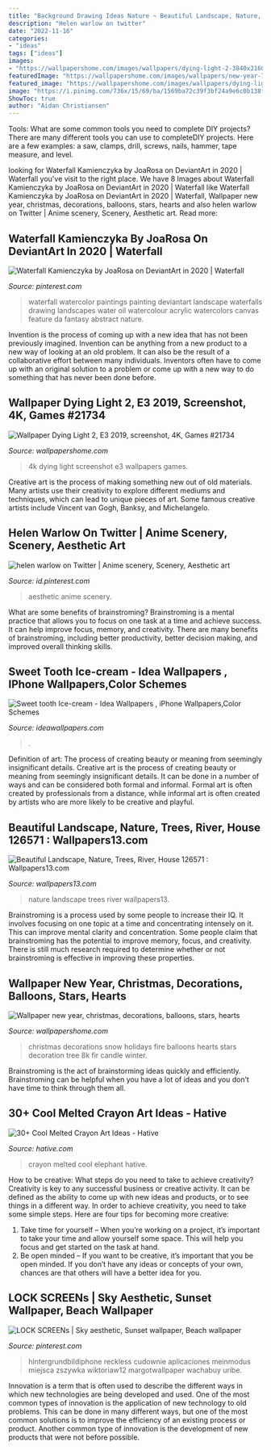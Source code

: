 ```yaml
---
title: "Background Drawing Ideas Nature ~ Beautiful Landscape, Nature, Trees, River, House 126571 : Wallpapers13.com"
description: "Helen warlow on twitter"
date: "2022-11-16"
categories:
- "ideas"
tags: ["ideas"]
images:
- "https://wallpapershome.com/images/wallpapers/dying-light-2-3840x2160-e3-2019-screenshot-4k-21734.jpg"
featuredImage: "https://wallpapershome.com/images/wallpapers/new-year-7680x4320-christmas-decorations-balloons-stars-hearts-524.jpg"
featured_image: "https://wallpapershome.com/images/wallpapers/dying-light-2-3840x2160-e3-2019-screenshot-4k-21734.jpg"
image: "https://i.pinimg.com/736x/15/69/ba/1569ba72c39f3bf24a9e6c0b138fe41c.jpg"
ShowToc: true
author: "Aidan Christiansen"
---
```



Tools: What are some common tools you need to complete DIY projects?
There are many different tools you can use to completeDIY projects. Here are a few examples: a saw, clamps, drill, screws, nails, hammer, tape measure, and level.

	

		
looking for Waterfall Kamienczyka by JoaRosa on DeviantArt in 2020 | Waterfall you've visit to the right place. We have 8 Images about Waterfall Kamienczyka by JoaRosa on DeviantArt in 2020 | Waterfall like Waterfall Kamienczyka by JoaRosa on DeviantArt in 2020 | Waterfall, Wallpaper new year, christmas, decorations, balloons, stars, hearts and also helen warlow on Twitter | Anime scenery, Scenery, Aesthetic art. Read more:
		
    
## Waterfall Kamienczyka By JoaRosa On DeviantArt In 2020 | Waterfall

<img loading=lazy src="https://i.pinimg.com/736x/d4/c2/4f/d4c24ff67bce7cb526306bc01fd0758f.jpg" onerror="this.onerror=null;this.src='https://tse4.mm.bing.net/th?id=OIP.u1UWuS52IVHOYUascsbYMQHaKd&amp;pid=15.1';" alt="Waterfall Kamienczyka by JoaRosa on DeviantArt in 2020 | Waterfall">

_Source: pinterest.com_

>waterfall watercolor paintings painting deviantart landscape waterfalls drawing landscapes water oil watercolour acrylic watercolors canvas feature da fantasy abstract nature. 

	

Invention is the process of coming up with a new idea that has not been previously imagined. Invention can be anything from a new product to a new way of looking at an old problem. It can also be the result of a collaborative effort between many individuals. Inventors often have to come up with an original solution to a problem or come up with a new way to do something that has never been done before.

    
## Wallpaper Dying Light 2, E3 2019, Screenshot, 4K, Games #21734

<img loading=lazy src="https://wallpapershome.com/images/wallpapers/dying-light-2-3840x2160-e3-2019-screenshot-4k-21734.jpg" onerror="this.onerror=null;this.src='https://tse2.mm.bing.net/th?id=OIP.FFirpP7WWHTH0oZcJw-iTgHaEK&amp;pid=15.1';" alt="Wallpaper Dying Light 2, E3 2019, screenshot, 4K, Games #21734">

_Source: wallpapershome.com_

>4k dying light screenshot e3 wallpapers games. 

	

Creative art is the process of making something new out of old materials. Many artists use their creativity to explore different mediums and techniques, which can lead to unique pieces of art. Some famous creative artists include Vincent van Gogh, Banksy, and Michelangelo.

    
## Helen Warlow On Twitter | Anime Scenery, Scenery, Aesthetic Art

<img loading=lazy src="https://i.pinimg.com/736x/15/69/ba/1569ba72c39f3bf24a9e6c0b138fe41c.jpg" onerror="this.onerror=null;this.src='https://tse3.mm.bing.net/th?id=OIP.aaFQFQL6H6ykMkIu_Vv7BwHaKg&amp;pid=15.1';" alt="helen warlow on Twitter | Anime scenery, Scenery, Aesthetic art">

_Source: id.pinterest.com_

>aesthetic anime scenery. 

	

What are some benefits of brainstroming?
Brainstroming is a mental practice that allows you to focus on one task at a time and achieve success. It can help improve focus, memory, and creativity. There are many benefits of brainstroming, including better productivity, better decision making, and improved overall thinking skills.

    
## Sweet Tooth Ice-cream - Idea Wallpapers , IPhone Wallpapers,Color Schemes

<img loading=lazy src="http://ideawallpapers.com/wp-content/uploads/2019/05/iphone-background-wallpaper.jpg" onerror="this.onerror=null;this.src='https://tse3.mm.bing.net/th?id=OIP.upC7SojExWvIVmZ5A_x5WwHaNI&amp;pid=15.1';" alt="Sweet tooth Ice-cream - Idea Wallpapers , iPhone Wallpapers,Color Schemes">

_Source: ideawallpapers.com_

>. 

	

Definition of art: The process of creating beauty or meaning from seemingly insignificant details.
Creative art is the process of creating beauty or meaning from seemingly insignificant details. It can be done in a number of ways and can be considered both formal and informal. Formal art is often created by professionals from a distance, while informal art is often created by artists who are more likely to be creative and playful.

    
## Beautiful Landscape, Nature, Trees, River, House 126571 : Wallpapers13.com

<img loading=lazy src="https://www.wallpapers13.com/wp-content/uploads/2016/01/Beautiful-landscape-nature-trees-river-house-126571-1920x1080.jpg" onerror="this.onerror=null;this.src='https://tse4.mm.bing.net/th?id=OIP.HrU5_XAEAYGL2hDojEG59QHaEK&amp;pid=15.1';" alt="Beautiful Landscape, Nature, Trees, River, House 126571 : Wallpapers13.com">

_Source: wallpapers13.com_

>nature landscape trees river wallpapers13. 

	

Brainstroming is a process used by some people to increase their IQ. It involves focusing on one topic at a time and concentrating intensely on it. This can improve mental clarity and concentration. Some people claim that brainstroming has the potential to improve memory, focus, and creativity. There is still much research required to determine whether or not brainstroming is effective in improving these properties.

    
## Wallpaper New Year, Christmas, Decorations, Balloons, Stars, Hearts

<img loading=lazy src="https://wallpapershome.com/images/wallpapers/new-year-7680x4320-christmas-decorations-balloons-stars-hearts-524.jpg" onerror="this.onerror=null;this.src='https://tse3.mm.bing.net/th?id=OIP.I-5exXH2SN_9icF0xu6HeQHaEK&amp;pid=15.1';" alt="Wallpaper new year, christmas, decorations, balloons, stars, hearts">

_Source: wallpapershome.com_

>christmas decorations snow holidays fire balloons hearts stars decoration tree 8k fir candle winter. 

	

Brainstroming is the act of brainstorming ideas quickly and efficiently. Brainstroming can be helpful when you have a lot of ideas and you don’t have time to think through them all.

    
## 30+ Cool Melted Crayon Art Ideas - Hative

<img loading=lazy src="https://hative.com/wp-content/uploads/2014/04/melted-crayon-art/21-melted-crayon-elephant.jpg" onerror="this.onerror=null;this.src='https://tse2.mm.bing.net/th?id=OIP.rmCI2l8XCxUpGLYhAp3JCAHaJ4&amp;pid=15.1';" alt="30+ Cool Melted Crayon Art Ideas - Hative">

_Source: hative.com_

>crayon melted cool elephant hative. 

	

How to be creative: What steps do you need to take to achieve creativity?
Creativity is key to any successful business or creative activity. It can be defined as the ability to come up with new ideas and products, or to see things in a different way. In order to achieve creativity, you need to take some simple steps. Here are four tips for becoming more creative: 
1) Take time for yourself – When you’re working on a project, it’s important to take your time and allow yourself some space. This will help you focus and get started on the task at hand. 
2) Be open minded – If you want to be creative, it’s important that you be open minded. If you don’t have any ideas or concepts of your own, chances are that others will have a better idea for you.

    
## LOCK SCREENs | Sky Aesthetic, Sunset Wallpaper, Beach Wallpaper

<img loading=lazy src="https://i.pinimg.com/736x/8d/cd/75/8dcd751c4c7b04361d80ac88a6b621a0.jpg" onerror="this.onerror=null;this.src='https://tse2.mm.bing.net/th?id=OIP.v_OZlxnAZYT8CqDQ7b0Y0AHaNL&amp;pid=15.1';" alt="LOCK SCREENs | Sky aesthetic, Sunset wallpaper, Beach wallpaper">

_Source: pinterest.com_

>hintergrundbildiphone reckless cudownie aplicaciones meinmodus miejsca zszywka wiktoriaw12 margotwallpaper wachabuy uribe. 

	

Innovation is a term that is often used to describe the different ways in which new technologies are being developed and used. One of the most common types of innovation is the application of new technology to old problems. This can be done in many different ways, but one of the most common solutions is to improve the efficiency of an existing process or product. Another common type of innovation is the development of new products that were not before possible.

